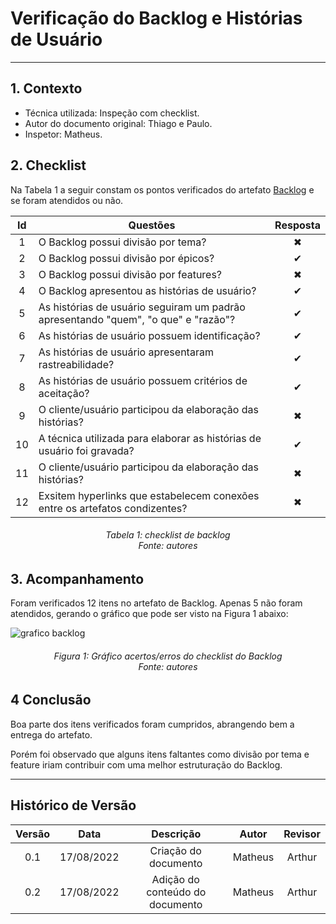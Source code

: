 # Verificação do Backlog e Histórias de Usuário
***

## **1. Contexto**

- Técnica utilizada: Inspeção com checklist.
- Autor do documento original: Thiago e Paulo.
- Inspetor: Matheus.

## **2. Checklist**

Na Tabela 1 a seguir constam os pontos verificados do artefato [Backlog](../../modelagem/backlog/backlog.md) e se foram atendidos ou não.

|Id|Questões|Resposta|
|:---:|---|:---:|
|1|O Backlog possui divisão por tema? |✖ |
|2|O Backlog possui divisão por épicos? |✔ |
|3|O Backlog possui divisão por features? |✖ |
|4|O Backlog apresentou as histórias de usuário? |✔|
|5|As histórias de usuário seguiram um padrão apresentando "quem", "o que" e "razão"? |✔|
|6|As histórias de usuário possuem identificação?|✔|
|7|As histórias de usuário apresentaram rastreabilidade?|✔|
|8|As histórias de usuário possuem critérios de aceitação?|✔|
|9|O cliente/usuário participou da elaboração das histórias?|✖|
|10|A técnica utilizada para elaborar as histórias de usuário foi gravada?|✔|
|11|O cliente/usuário participou da elaboração das histórias?|✖|
|12|Exsitem hyperlinks que estabelecem conexões entre os artefatos condizentes?|✖|

<h6 align = "center">Tabela 1: checklist de backlog<br>
Fonte: autores</h6>

## **3. Acompanhamento**

Foram verificados 12 itens no artefato de Backlog. Apenas 5 não foram atendidos, gerando o gráfico que pode ser visto na Figura 1 abaixo: 

![grafico backlog](https://user-images.githubusercontent.com/72279998/189495243-ddc857a9-3ccc-4c29-9274-ff4cd397ed98.png)

<h6 align = "center">Figura 1: Gráfico acertos/erros do checklist do Backlog<br>Fonte: autores</h6>

## **4 Conclusão**

Boa parte dos itens verificados foram cumpridos, abrangendo bem a entrega do artefato.

Porém foi observado que alguns itens faltantes como divisão por tema e feature iriam contribuir com uma melhor estruturação do Backlog.


***
## Histórico de Versão

| Versão |    Data    |       Descrição       |     Autor     |    Revisor    |
|:------:|:----------:|:---------------------:|:-------------:|:-------------:|
| 0.1 | 17/08/2022 | Criação do documento | Matheus | Arthur |
| 0.2 | 17/08/2022 | Adição do conteúdo do documento | Matheus | Arthur |
